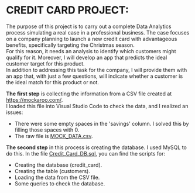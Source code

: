 # CREDIT CARD PROJECT:
The purpose of this project is to carry out a complete Data Analytics process simulating a real case in a professional business. 
The case focuses on a company planning to launch a new credit card with advantageous benefits, specifically targeting the Christmas season.  
For this reason, it needs an analysis to identify which customers might qualify for it. Moreover, I will develop an app that predicts the ideal customer target for this product.   
In addition to addressing this task for the company, I will provide them with an app that, with just a few questions, will indicate whether a customer is the ideal match for this product or not.  

**The first step** is collecting the information from a CSV file created at https://mockaroo.com/.  
I loaded this file into Visual Studio Code to check the data, and I realized an issues:  
  * There were some empty spaces in the 'savings' column. I solved this by filling those spaces with 0.
  * The raw file is [MOCK_DATA.csv](https://github.com/JaviDoria/Credit-Card-Project/tree/main/MOCK_DATA.csv).

__The second step__ in this process is creating the database. I used MySQL to do this.
In the file [Credit_Card_DB.sql](https://github.com/JaviDoria/Credit-Card-Project/tree/main/Credit_Card_DB.sql), you can find the scripts for:

  * Creating the database (credit_card).
  * Creating the table (customers).
  * Loading the data from the CSV file.
  * Some queries to check the database.
